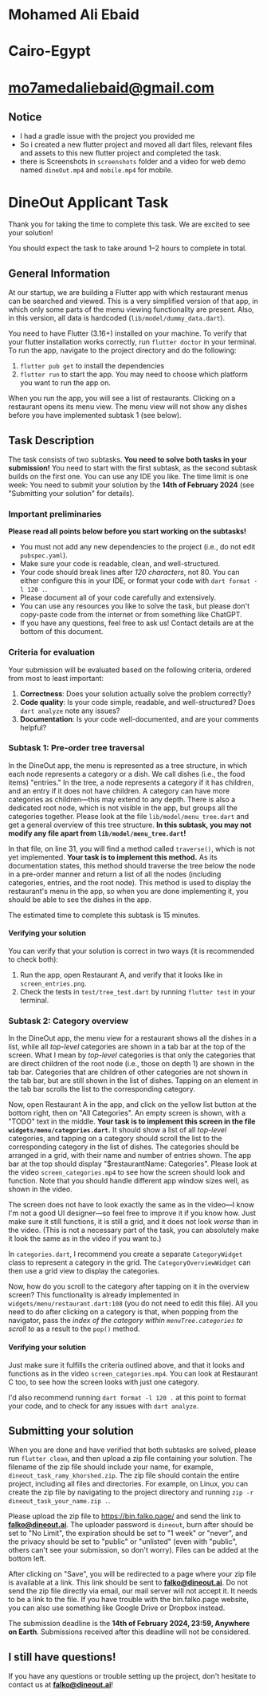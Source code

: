 # Mohamed Ali Ebaid
# Cairo-Egypt
# mo7amedaliebaid@gmail.com

## Notice
- I had a gradle issue with the project you provided me
- So i created a new flutter project and moved all dart files, relevant files and assets to this new flutter project and completed the task.
- there is Screenshots in `screenshots` folder and a video for web demo named `dineOut.mp4` and `mobile.mp4` for mobile.


# DineOut Applicant Task

Thank you for taking the time to complete this task.
We are excited to see your solution!

You should expect the task to take around 1–2 hours to complete in total.

## General Information

At our startup, we are building a Flutter app with which restaurant menus can be searched and viewed.
This is a very simplified version of that app, in which only some parts of the menu viewing functionality are present.
Also, in this version, all data is hardcoded (`lib/model/dummy_data.dart`).

You need to have Flutter (3.16+) installed on your machine.
To verify that your flutter installation works correctly, run `flutter doctor` in your terminal.
To run the app, navigate to the project directory and do the following:
1. `flutter pub get` to install the dependencies
2. `flutter run` to start the app. You may need to choose which platform you want to run the app on.

When you run the app, you will see a list of restaurants. Clicking on a restaurant opens its menu view.
The menu view will not show any dishes before you have implemented subtask 1 (see below).

## Task Description

The task consists of two subtasks. **You need to solve both tasks in your submission!**
You need to start with the first subtask, as the second subtask builds on the first one.
You can use any IDE you like.
The time limit is one week: You need to submit your solution by the **14th of February 2024** (see "Submitting your solution" for details).

### Important preliminaries

**Please read all points below before you start working on the subtasks!**

- You must not add any new dependencies to the project (i.e., do not edit `pubspec.yaml`).
- Make sure your code is readable, clean, and well-structured.
- Your code should break lines after *120 characters*, not 80. You can either configure this in your IDE, or format your code with `dart format -l 120 .`.
- Please document all of your code carefully and extensively.
- You can use any resources you like to solve the task, but please don't copy-paste code from the internet or from something like ChatGPT.
- If you have any questions, feel free to ask us! Contact details are at the bottom of this document.

### Criteria for evaluation
Your submission will be evaluated based on the following criteria, ordered from most to least important:
1. **Correctness**: Does your solution actually solve the problem correctly?
2. **Code quality**: Is your code simple, readable, and well-structured? Does `dart analyze` note any issues?
3. **Documentation**: Is your code well-documented, and are your comments helpful?

### Subtask 1: Pre-order tree traversal

In the DineOut app, the menu is represented as a tree structure, in which each node represents a category or a dish.
We call dishes (i.e., the food items) "entries."
In the tree, a node represents a category if it has children, and an entry if it does not have children.
A category can have more categories as children—this may extend to any depth.
There is also a dedicated root node, which is not visible in the app, but groups all the categories together.
Please look at the file `lib/model/menu_tree.dart` and get a general overview of this tree structure.
**In this subtask, you may not modify any file apart from `lib/model/menu_tree.dart`!**

In that file, on line 31, you will find a method called `traverse()`, which is not yet implemented.
**Your task is to implement this method.**
As its documentation states, this method should traverse the tree below the node in a pre-order manner and return a list of all the nodes (including categories, entries, and the root node).
This method is used to display the restaurant's menu in the app, so when you are done implementing it, you should be able to see the dishes in the app.

The estimated time to complete this subtask is 15 minutes.

#### Verifying your solution
You can verify that your solution is correct in two ways (it is recommended to check both):
1. Run the app, open Restaurant A, and verify that it looks like in `screen_entries.png`.
2. Check the tests in `test/tree_test.dart` by running `flutter test` in your terminal.

### Subtask 2: Category overview

In the DineOut app, the menu view for a restaurant shows all the dishes in a list, while all *top-level* categories are shown in a tab bar at the top of the screen.
What I mean by *top-level* categories is that only the categories that are direct children of the root node (i.e., those on depth 1) are shown in the tab bar.
Categories that are children of other categories are not shown in the tab bar, but are still shown in the list of dishes.
Tapping on an element in the tab bar scrolls the list to the corresponding category.

Now, open Restaurant A in the app, and click on the yellow list button at the bottom right, then on "All Categories".
An empty screen is shown, with a "TODO" text in the middle.
**Your task is to implement this screen in the file `widgets/menu/categories.dart`.**
It should show a list of all *top-level* categories, and tapping on a category should scroll the list to the corresponding category in the list of dishes.
The categories should be arranged in a grid, with their name and number of entries shown.
The app bar at the top should display "$restaurantName: Categories".
Please look at the video `screen_categories.mp4` to see how the screen should look and function.
Note that you should handle different app window sizes well, as shown in the video.

The screen does not have to look exactly the same as in the video—I know I'm not a good UI designer—so feel free to improve it if you know how.
Just make sure it still functions, it is still a grid, and it does not look *worse* than in the video.
(This is not a necessary part of the task, you can absolutely make it look the same as in the video if you want to.)

In `categories.dart`, I recommend you create a separate `CategoryWidget` class to represent a category in the grid.
The `CategoryOverviewWidget` can then use a grid view to display the categories.

Now, how do you scroll to the category after tapping on it in the overview screen?
This functionality is already implemented in `widgets/menu/restaurant.dart:108` (you do not need to edit this file).
All you need to do after clicking on a category is that, when popping from the navigator,
pass the *index of the category within `menuTree.categories` to scroll to* as a result to the `pop()` method.

#### Verifying your solution
Just make sure it fulfills the criteria outlined above, and that it looks and functions as in the video `screen_categories.mp4`.
You can look at Restaurant C too, to see how the screen looks with just one category.

I'd also recommend running `dart format -l 120 .` at this point to format your code, and to check for any issues with `dart analyze`.

## Submitting your solution
When you are done and have verified that both subtasks are solved, please run `flutter clean`, and then upload a zip file containing your solution.
The filename of the zip file should include your name, for example, `dineout_task_ramy_khorshed.zip`.
The zip file should contain the entire project, including all files and directories.
For example, on Linux, you can create the zip file by navigating to the project directory and running `zip -r dineout_task_your_name.zip .`.

Please upload the zip file to https://bin.falko.page/ and send the link to **falko@dineout.ai**.
The uploader password is `dineout`, burn after should be set to "No Limit", the expiration should be set to "1 week" or "never",
and the privacy should be set to "public" or "unlisted" (even with "public", others can't see your submission, so don't worry).
Files can be added at the bottom left.

After clicking on "Save", you will be redirected to a page where your zip file is available at a link.
This link should be sent to **falko@dineout.ai**.
Do not send the zip file directly via email, our mail server will not accept it. It needs to be a link to the file.
If you have trouble with the bin.falko.page website, you can also use something like Google Drive or Dropbox instead.

The submission deadline is the **14th of February 2024, 23:59, Anywhere on Earth**.
Submissions received after this deadline will not be considered.

## I still have questions!
If you have any questions or trouble setting up the project, don't hesitate to contact us at **falko@dineout.ai**!